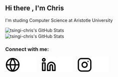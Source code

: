 ## Hi there , I'm Chris

I'm studing Computer Science at Aristotle University

<img align="center" alt="tsingi-chris's GitHub Stats" src="https://github-readme-stats.vercel.app/api?username=tsingi-chris&theme=tokyonight" />
<br />
<img align="center" alt="tsingi-chris's GitHub Stats" src="https://github-readme-stats.vercel.app/api/top-langs/?username=tsingi-chris&theme=tokyonight&langs_count=3" /> <br />


### Connect with me:

[![website](./img/globe-light.svg)](https://users.auth.gr/cdtsingi#gh-light-mode-only)
[![website](./img/globe-dark.svg)](https://users.auth.gr/cdtsingi#gh-dark-mode-only)
&nbsp;&nbsp;
[![website](./img/linkedin-light.svg)](#gh-light-mode-only)
[![website](./img/linkedin-dark.svg)](#gh-dark-mode-only)
&nbsp;&nbsp;
[![website](./img/instagram-light.svg)](https://www.instagram.com/tsigithebeast/?hl=en#gh-light-mode-only)
[![website](./img/instagram-dark.svg)](https://www.instagram.com/tsigithebeast/?hl=en#gh-dark-mode-only)
